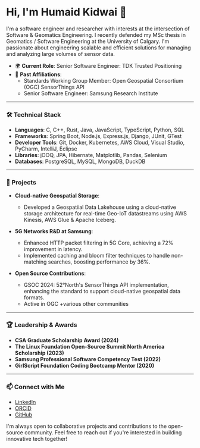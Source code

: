 # Hi, I'm Humaid Kidwai 👋

I'm a software engineer and researcher with interests at the intersection of Software & Geomatics Engineering.
I recently defended my MSc thesis in Geomatics / Software Engineering at the University of Calgary.
I'm passionate about engineering scalable and efficient solutions for managing and analyzing large volumes of sensor data.

- 🌍 **Current Role**: Senior Software Engineer: TDK Trusted Positioning
- 🏢 **Past Affiliations**:
  - Standards Working Group Member: Open Geospatial Consortium (OGC) SensorThings API
  - Senior Software Engineer: Samsung Research Institute
---

### 🛠️ Technical Stack

- **Languages**: C, C++, Rust, Java, JavaScript, TypeScript, Python, SQL
- **Frameworks**: Spring Boot, Node.js, Express.js, Django, JUnit, GTest
- **Developer Tools**: Git, Docker, Kubernetes, AWS Cloud, Visual Studio, PyCharm, IntelliJ, Eclipse
- **Libraries**: jOOQ, JPA, Hibernate, Matplotlib, Pandas, Selenium
- **Databases**: PostgreSQL, MySQL, MongoDB, DuckDB

---

### 🚀 Projects

- **Cloud-native Geospatial Storage**:
  - Developed a Geospatiial Data Lakehouse using a cloud-native storage architecture for real-time Geo-IoT datastreams using AWS Kinesis, AWS Glue & Apache Iceberg.

- **5G Networks R&D at Samsung**:
  - Enhanced HTTP packet filtering in 5G Core, achieving a 72% improvement in latency.
  - Implemented caching and bloom filter techniques to handle non-matching searches, boosting performance by 36%.

- **Open Source Contributions**:
  - GSOC 2024: 52°North's SensorThings API implementation, enhancing the standard to support cloud-native geospatial data formats.
  - Active in OGC +various other communities

---

### 🏆 Leadership & Awards

- **CSA Graduate Scholarship Award (2024)**
- **The Linux Foundation Open-Source Summit North America Scholarship (2023)**
- **Samsung Professional Software Competency Test (2022)**
- **GirlScript Foundation Coding Bootcamp Mentor (2020)**

---

### 📫 Connect with Me

- [LinkedIn](https://linkedin.com/in/humaid-kidwai/)
- [ORCID](https://orcid.org/0000-0002-2667-5642)
- [GitHub](https://github.com/humaidkidwai)

I'm always open to collaborative projects and contributions to the open-source community. Feel free to reach out if you're interested in building innovative tech together!
